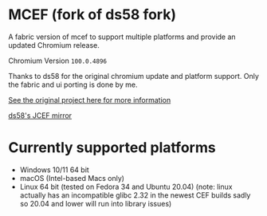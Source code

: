 # MCEF (fork of ds58 fork)
A fabric version of mcef to support multiple platforms and provide an updated Chromium release.

Chromium Version `100.0.4896`

Thanks to ds58 for the original chromium update and platform support. Only the fabric and ui porting is done by me. 

[See the original project here for more information](https://github.com/montoyo/mcef)

[ds58's JCEF mirror](https://ds58-mcef-mirror.ewr1.vultrobjects.com/)

# Currently supported platforms
- Windows 10/11 64 bit
- macOS (Intel-based Macs only)
- Linux 64 bit (tested on Fedora 34 and Ubuntu 20.04) 
  (note:  linux actually has an incompatible glibc 2.32 in the newest CEF builds sadly so 20.04 and lower will run into library issues)
  
